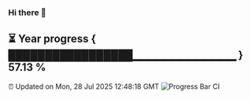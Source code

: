 ### Hi there 👋
⏳ Year progress { █████████████████▁▁▁▁▁▁▁▁▁▁▁▁▁ } 57.13 %
---
⏰ Updated on Mon, 28 Jul 2025 12:48:18 GMT
![Progress Bar CI](https://github.com/liununu/liununu/workflows/Progress%20Bar%20CI/badge.svg)
